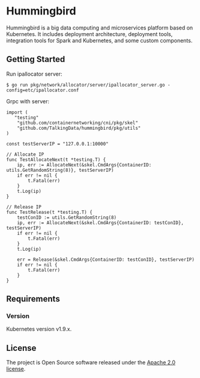 # Hummingbird
Hummingbird is a big data computing and microservices platform based on Kubernetes. It includes deployment architecture, deployment tools, integration tools for Spark and Kubernetes, and some custom components.

## Getting Started
Run ipallocator server:

```
$ go run pkg/network/allocator/server/ipallocator_server.go -config=etc/ipallocator.conf
```

Grpc with server:

```
import (
   "testing"  
	"github.com/containernetworking/cni/pkg/skel"
	"github.com/TalkingData/hummingbird/pkg/utils"
)

const testServerIP = "127.0.0.1:10000"

// Allocate IP
func TestAllocateNext(t *testing.T) {
	ip, err := AllocateNext(&skel.CmdArgs{ContainerID: utils.GetRandomString(8)}, testServerIP)
	if err != nil {
		t.Fatal(err)
	}
	t.Log(ip)
}

// Release IP
func TestRelease(t *testing.T) {
	testConID := utils.GetRandomString(8)
	ip, err := AllocateNext(&skel.CmdArgs{ContainerID: testConID}, testServerIP)
	if err != nil {
		t.Fatal(err)
	}
	t.Log(ip)

	err = Release(&skel.CmdArgs{ContainerID: testConID}, testServerIP)
	if err != nil {
		t.Fatal(err)
	}
}
```
## Requirements
### Version
Kubernetes version v1.9.x.
## License
The project is Open Source software released under the [Apache 2.0 license](http://www.apache.org/licenses/LICENSE-2.0.html).


